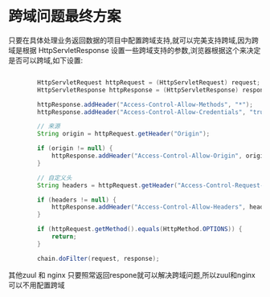 # 跨域问题最终方案

只要在具体处理业务返回数据的项目中配置跨域支持,就可以完美支持跨域,因为跨域是根据 HttpServletResponse 设置一些跨域支持的参数,浏览器根据这个来决定是否可以跨域,如下设置:

```java

		HttpServletRequest httpRequest = (HttpServletRequest) request;
		HttpServletResponse httpResponse = (HttpServletResponse) response;

		httpResponse.addHeader("Access-Control-Allow-Methods", "*");
		httpResponse.addHeader("Access-Control-Allow-Credentials", "true");

		// 来源
		String origin = httpRequest.getHeader("Origin");

		if (origin != null) {
			httpResponse.addHeader("Access-Control-Allow-Origin", origin);
		}

		// 自定义头
		String headers = httpRequest.getHeader("Access-Control-Request-Headers");

		if (headers != null) {
			httpResponse.addHeader("Access-Control-Allow-Headers", headers);
		}

		if (httpRequest.getMethod().equals(HttpMethod.OPTIONS)) {
			return;
		}

		chain.doFilter(request, response);
```

其他zuul 和 nginx 只要照常返回respone就可以解决跨域问题,所以zuul和nginx 可以不用配置跨域